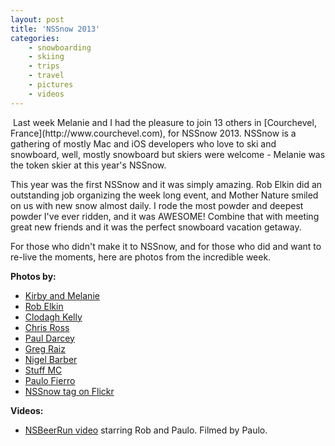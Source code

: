 ```yaml
---
layout: post
title: 'NSSnow 2013'
categories:
    - snowboarding
    - skiing
    - trips
    - travel
    - pictures
    - videos
---
```

<img src="http://photos.thecave.com/Trips/Ski-and-Snowboard-Trips/NSSnow-2013/i-dq5gQjT/0/Th/IMG_1069-Th.jpg" alt="" border="0" class="alignleft" />
Last week Melanie and I had the pleasure to join 13 others in [Courchevel, France](http://www.courchevel.com), for NSSnow 2013. NSSnow is a gathering of mostly Mac and iOS developers who love to ski and snowboard, well, mostly snowboard but skiers were welcome - Melanie was the token skier at this year's NSSnow. 

This year was the first NSSnow and it was simply amazing. Rob Elkin did an outstanding job organizing the week long event, and Mother Nature smiled on us with new snow almost daily. I rode the most powder and deepest powder I've ever ridden, and it was AWESOME! Combine that with meeting great new friends and it was the perfect snowboard vacation getaway.

For those who didn't make it to NSSnow, and for those who did and want to re-live the moments, here are photos from the incredible week.

**Photos by:**

- [Kirby and Melanie](http://www.flickr.com/photos/kirbyturner/sets/72157632749826895/)
- [Rob Elkin](http://www.flickr.com/photos/robelkin/sets/72157632745757578/)
- [Clodagh Kelly](http://www.flickr.com/photos/clodagh/sets/72157632742930989/)
- [Chris Ross](http://www.flickr.com/photos/ctr/sets/72157632740072345/)
- [Paul Darcey](http://flickr.com/gp/44634982@N06/5r1giE/)
- [Greg Raiz](http://www.flickr.com/photos/26409938@N00/sets/72157632744849656/)
- [Nigel Barber](https://www.icloud.com/photostream/#A4GY8gBYGmFJfr)
- [Stuff MC](http://www.flickr.com/photos/stuffmc/sets/72157632691830865/)
- [Paulo Fierro](http://www.flickr.com/photos/paulofierro/sets/72157632781226252)
- [NSSnow tag on Flickr](http://www.flickr.com/search/?q=nssnow&m=tags&ss=2&s=int)

**Videos:**

- [NSBeerRun video](http://vimeo.com/paulofierro/nsbeerrun) starring Rob and Paulo. Filmed by Paulo.
